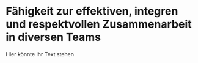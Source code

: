 # Fähigkeit zur effektiven, integren und respektvollen Zusammenarbeit in diversen Teams

Hier könnte Ihr Text stehen
